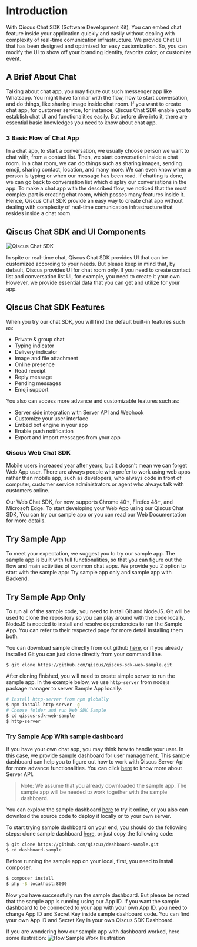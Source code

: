 
# Introduction

With Qiscus Chat SDK (Software Development Kit), You can embed chat feature
inside your application quickly and easily without dealing with complexity
of real-time comunication infrastructure. We provide Chat UI that has been
designed and optimized for easy customization. So, you can modify the UI to
show off your branding identity, favorite color, or customize event.

## A Brief About Chat

Talking about chat app, you may figure out such messenger app like Whatsapp. You
might have familiar with the flow, how to start conversation, and do things,
like sharing image inside chat room. If you want to create chat app, for
customer service, for instance, Qiscus Chat SDK enable you to establish chat UI
and functionalities easily. But before dive into it, there are essential basic
knowledges you need to know about chat app.

### 3 Basic Flow of Chat App

In a chat app, to start a conversation, we usually choose person we want to
chat with, from a contact list. Then, we start conversation inside a chat room.
In a chat room, we can do things such as sharing images, sending emoji, sharing
contact, location, and many more. We can even know when a person is typing
or when our message has been read. If chatting is done, we can go back to
conversation list which display our conversations in the app. To make a chat
app with the described flow, we noticed that the most complex part is creating
chat room, which posses many features inside it. Hence, Qiscus Chat SDK provide
an easy way to create chat app without dealing with complexity of real-time
comunication infrastructure that resides inside a chat room.

## Qiscus Chat SDK and UI Components

![Qiscus Chat SDK](https://cdn.rawgit.com/qiscus/qiscus-sdk-web/feature/docs/docs/images/intro01.png "Qiscus Chat SDK")

In spite or real-time chat, Qiscus Chat SDK provides UI that can be customized
according to your needs. But please keep in mind that, by default, Qiscus
provides UI for chat room only. If you need to create contact list and
conversation list UI, for example, you need to create it your own. However,
we provide essential data that you can get and utilize for your app.

## Qiscus Chat SDK Features

When you try our chat SDK, you will find the default built-in features such as:
- Private & group chat
- Typing indicator
- Delivery indicator
- Image and file attachment
- Online presence
- Read receipt
- Reply message
- Pending messages
- Emoji support

You also can access more advance and customizable features such as:
- Server side integration with Server API and Webhook
- Customize your user interface
- Embed bot engine in your app
- Enable push notification
- Export and import messages from your app

### Qiscus Web Chat SDK

Mobile users increased year after years, but it doesn't mean we can forget
Web App user. There are always people who prefer to work using web apps rather
than mobile app, such as developers, who always code in front of computer,
customer service administrators or agent who always talk with customers
online.

Our Web Chat SDK, for now, supports Chrome 40+, Firefox 48+, and Microsoft Edge.
To start developing your Web App using our Qiscus Chat SDK, You can try our
sample app or you can read our Web Documentation for more details.

## Try Sample App

To meet your expectation, we suggest you to try our sample app. The sample app
is built with full functionalities, so that you can figure out the flow and
main activities of common chat apps. We provide you 2 option to start with the
sample app: Try sample app only and sample app with Backend.

## Try Sample App Only

To run all of the sample code, you need to install Git and NodeJS. Git will
be used to clone the repository so you can play around with the code locally.
NodeJS is needed to install and resolve dependencies to run the Sample App.
You can refer to their respected page for more detail installing them both.

You can download sample directly from out github [here](https://github.com/qiscus/qiscus-sdk-web-sample),
or if you already installed Git you can just clone directly from your command
line.
```bash
$ git clone https://github.com/qiscus/qiscus-sdk-web-sample.git
```

After cloning finished, you will need to create simple server to run the sample
app. In the example below, we use `http-server` from nodejs package manager
to server Sample App locally.
```bash
# Install http-server from npm globally
$ npm install http-server -g
# Choose folder and run Web SDK Sample
$ cd qiscus-sdk-web-sample
$ http-server
```

### Try Sample App With sample dashboard

If you have your own chat app, you may think how to handle your user. In this
case, we provide sample dashboard for user management. This sample dashboard
can help you to figure out how to work with Qiscus Server Api for more
advance functionalities. You can click [here](https://www.qiscus.com/documentation/rest/list-api)
to know more about Server API.

> Note: We assume that you already downloaded the sample app. The sample app
> will be needed to work together with the sample dashboard.

You can explore the sample dashboard [here](https://dashboard-sample.herokuapp.com)
to try it online, or you also can download the source code to deploy it locally or to
your own server.

To start trying sample dashboard on your end, you should do the following steps:
clone sample dashboard [here](https://github.com/qiscus/dashboard-sample),
or just copy the following code:
```bash
$ git clone https://github.com/qiscus/dashboard-sample.git
$ cd dashboard-sample
```

Before running the sample app on your local, first, you need to install
composer.
```bash
$ composer install
$ php -S localhost:8000
```

Now you have successfully run the sample dashboard. But please be noted that
the sample app is running using our App ID. If you want the sample dashboard
to be connected to your app with your own App ID, you need to change App ID
and Secret Key inside sample dashboard code. You can find your own App ID
and Secret Key in your own Qiscus SDK Dashboard.

If you are wondering how our sample app with dashboard worked, here some
ilustration:
![How Sample Work Illustration](https://cdn.rawgit.com/qiscus/qiscus-sdk-web/feature/docs/docs/images/1511248325-How+sample+work.png "How Sample Work Illustration")
